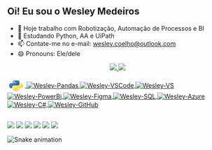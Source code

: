 ## Oi! Eu sou o Wesley Medeiros


- 🔭 Hoje trabalho com Robotização, Automação de Processos e BI
- 🌱 Estudando Python, AA e UiPath
- 📫 Contate-me no e-mail: wesley.coelho@outlook.com
- 😄 Pronouns: Ele/dele

<div align="center">
  <a href="https://github.com/eiwesley">
  <img height="180em" src="https://github-readme-stats.vercel.app/api?username=eiwesley&count_private=true&show_icons=true&theme=vue-dark" />
  <img height="180em" src="https://github-readme-stats.vercel.app/api/top-langs/?username=eiwesley&langs_count=7&layout=compact&theme=vue-dark" />
</div>

<div style="display: inline_block"><br>
  <!--<img align="center" alt="Wesley-HTML" height="30" width="40" src="https://raw.githubusercontent.com/devicons/devicon/master/icons/html5/html5-original.svg">--!>
  <!--<img align="center" alt="Wesley-CSS" height="30" width="40" src="https://raw.githubusercontent.com/devicons/devicon/master/icons/css3/css3-original.svg">--!>
  <img align="center" alt="Wesley-Python" height="30" width="40" src="https://raw.githubusercontent.com/devicons/devicon/master/icons/python/python-original.svg">
  <!--<img align="center" alt="Wesley-Django" height="30" width="40" src="https://cdn.jsdelivr.net/gh/devicons/devicon/icons/django/django-plain.svg">--!>
  <img align="center" alt="Wesley-Pandas" height="30" width="40" src="https://cdn.jsdelivr.net/gh/devicons/devicon/icons/pandas/pandas-original.svg">
  <img align="center" alt="Wesley-VSCode" height="30" width="40" src="https://cdn.jsdelivr.net/gh/devicons/devicon/icons/vscode/vscode-original.svg">
  <img align="center" alt="Wesley-VS" height="30" width="40" src="https://cdn.jsdelivr.net/gh/devicons/devicon/icons/visualstudio/visualstudio-plain.svg">
  <img align="center" alt="Wesley-PowerBi" height="30" width="40" src="https://upload.wikimedia.org/wikipedia/commons/thumb/c/cf/New_Power_BI_Logo.svg/630px-New_Power_BI_Logo.svg.png">
  <img align="center" alt="Wesley-Figma" height="30" width="40" src="https://cdn.jsdelivr.net/gh/devicons/devicon/icons/figma/figma-original.svg">
  <!--<img align="center" alt="Wesley-JS" height="30" width="40" src="https://cdn.jsdelivr.net/gh/devicons/devicon/icons/javascript/javascript-original.svg">--!>
  <img align="center" alt="Wesley-SQL" height="30" width="40" src="https://cdn.jsdelivr.net/gh/devicons/devicon/icons/microsoftsqlserver/microsoftsqlserver-plain.svg">
  <img align="center" alt="Wesley-Azure" height="30" width="40" src="https://cdn.jsdelivr.net/gh/devicons/devicon/icons/azure/azure-original.svg">
  <img align="center" alt="Wesley-C#" height="30" width="40" src="https://cdn.jsdelivr.net/gh/devicons/devicon/icons/csharp/csharp-original.svg">
  <img align="center" alt="Wesley-GitHub" height="30" width="40" src="https://cdn.jsdelivr.net/gh/devicons/devicon/icons/github/github-original.svg">

</div>

##

<div> 
  <a href="https://instagram.com/eiwmedeiros" target="_blank"><img src="https://img.shields.io/badge/-Instagram-%23E4405F?style=for-the-badge&logo=instagram&logoColor=white" target="_blank"></a>
 	<a href="https://www.twitch.tv/xwmedx" target="_blank"><img src="https://img.shields.io/badge/Twitch-9146FF?style=for-the-badge&logo=twitch&logoColor=white" target="_blank"></a>
 <a href="http://discordapp.com/users/xwmedx#6205" target="_blank"><img src="https://img.shields.io/badge/Discord-7289DA?style=for-the-badge&logo=discord&logoColor=white" target="_blank"></a> 
 <a href="https://" target="_blank"><img src="https://img.shields.io/badge/Discord-7289DA?style=for-the-badge&logo=discord&logoColor=white" target="_blank"></a> 
  <a href = "mailto:wesley.coelho@oulook.com"><img src="https://img.shields.io/badge/Microsoft_Outlook-0078D4?style=for-the-badge&logo=microsoft-outlook&logoColor=white" target="_blank"></a>
  <a href="https://www.linkedin.com/in/wesley-medeiros-740184120" target="_blank"><img src="https://img.shields.io/badge/-LinkedIn-%230077B5?style=for-the-badge&logo=linkedin&logoColor=white" target="_blank"></a> 
  
</div>

  ![Snake animation](https://github.com/eiwesley/eiwesley/blob/output/github-contribution-grid-snake.svg)
